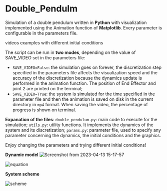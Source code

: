 # Double_Pendulm
Simulation of a double pendulum written in **Python** with visualization implemented using the Animation function of **Matplotlib**.
Every parameter is configurable in the parameters file. 

videos examples with different initial conditions


The script can be run in **two modes**, depending on the value of SAVE_VIDEO set in the parameters file:
- `SAVE_VIDEO=False`: the simulation goes on forever, the discretization step specified in the parameters file affects the visualization speed and the accuracy of the discretization because the dynamics update is performed in the animation function. The position of End Effector and joint 2 are printed on the terminal;
- `SAVE_VIDEO=True`: the system is simulated for the time specified in the parameter file and then the animation is saved on disk in the current directory in `mp4` format. When saving the video, the percentage of progress is shown on terminal.

**Expanation of the files**:
`double_pendulum.py`: main code to execute for the simulation;
`utils.py`: utility functions. It implements the dynamics of the system and its discretization;
`params.py`: parameter file, used to specify any parameter concerning the dynamics, the initial conditions and the graphics. 

Enjoy changing the parameters and trying different initial conditions!


**Dynamic model**
![Screenshot from 2023-04-13 15-17-57](https://user-images.githubusercontent.com/100198704/231795094-6fdc78e5-9349-4eb9-a9a2-8cb2d591a416.png)

![equation](https://user-images.githubusercontent.com/100198704/231793024-0843b32f-b863-4cdc-b679-236908df053c.svg)

**System scheme**

![scheme](https://user-images.githubusercontent.com/100198704/231793573-39874c63-d99e-4404-816b-356cd95e450b.svg)
